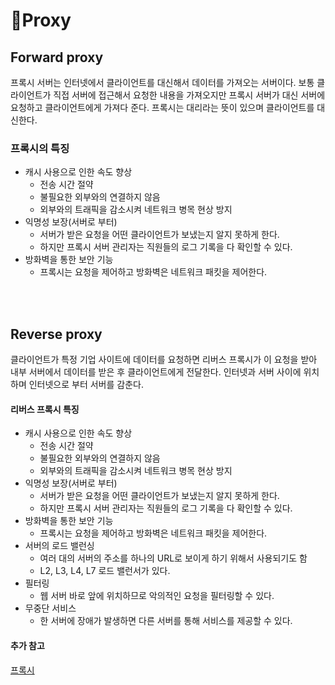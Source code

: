 # 📡Proxy

## Forward proxy
프록시 서버는 인터넷에서 클라이언트를 대신해서 데이터를 가져오는 서버이다. 보통 클라이언트가 직접 서버에 접근해서 요청한 내용을 가져오지만 프록시 서버가 대신 서버에 요청하고 클라이언트에게 가져다 준다. 프록시는 대리라는 뜻이 있으며 클라이언트를 대신한다.

### 프록시의 특징
- 캐시 사용으로 인한 속도 향상
    - 전송 시간 절약
    - 불필요한 외부와의 연결하지 않음
    - 외부와의 트래픽을 감소시켜 네트워크 병목 현상 방지
- 익명성 보장(서버로 부터)
    - 서버가 받은 요청을 어떤 클라이언트가 보냈는지 알지 못하게 한다.
    - 하지만 프록시 서버 관리자는 직원들의 로그 기록을 다 확인할 수 있다.
- 방화벽을 통한 보안 기능
    - 프록시는 요청을 제어하고 방화벽은 네트워크 패킷을 제어한다.

<br><br>

## Reverse proxy
클라이언트가 특정 기업 사이트에 데이터를 요청하면 리버스 프록시가 이 요청을 받아 내부 서버에서 데이터를 받은 후 클라이언트에게 전달한다.
인터넷과 서버 사이에 위치하며 인터넷으로 부터 서버를 감춘다. 


#### 리버스 프록시 특징
- 캐시 사용으로 인한 속도 향상
    - 전송 시간 절약
    - 불필요한 외부와의 연결하지 않음
    - 외부와의 트래픽을 감소시켜 네트워크 병목 현상 방지
- 익명성 보장(서버로 부터)
    - 서버가 받은 요청을 어떤 클라이언트가 보냈는지 알지 못하게 한다.
    - 하지만 프록시 서버 관리자는 직원들의 로그 기록을 다 확인할 수 있다.
- 방화벽을 통한 보안 기능
    - 프록시는 요청을 제어하고 방화벽은 네트워크 패킷을 제어한다.
- 서버의 로드 밸런싱
    - 여러 대의 서버의 주소를 하나의 URL로 보이게 하기 위해서 사용되기도 함
    - L2, L3, L4, L7 로드 밸런서가 있다.
- 필터링
    - 웹 서버 바로 앞에 위치하므로 악의적인 요청을 필터링할 수 있다.
- 무중단 서비스
    - 한 서버에 장애가 발생하면 다른 서버를 통해 서비스를 제공할 수 있다.




#### 추가 참고
[프록시](https://ohhhmycode.tistory.com/2)